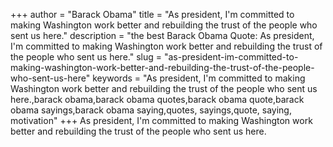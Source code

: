 +++
author = "Barack Obama"
title = "As president, I'm committed to making Washington work better and rebuilding the trust of the people who sent us here."
description = "the best Barack Obama Quote: As president, I'm committed to making Washington work better and rebuilding the trust of the people who sent us here."
slug = "as-president-im-committed-to-making-washington-work-better-and-rebuilding-the-trust-of-the-people-who-sent-us-here"
keywords = "As president, I'm committed to making Washington work better and rebuilding the trust of the people who sent us here.,barack obama,barack obama quotes,barack obama quote,barack obama sayings,barack obama saying,quotes, sayings,quote, saying, motivation"
+++
As president, I'm committed to making Washington work better and rebuilding the trust of the people who sent us here.
